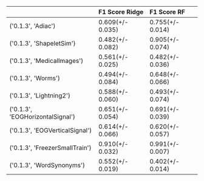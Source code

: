 |                                  | F1 Score Ridge   | F1 Score RF      |
|:---------------------------------|:-----------------|:-----------------|
| ('0.1.3', 'Adiac')               | 0.609(+/- 0.035) | 0.755(+/- 0.014) |
| ('0.1.3', 'ShapeletSim')         | 0.482(+/- 0.082) | 0.905(+/- 0.074) |
| ('0.1.3', 'MedicalImages')       | 0.561(+/- 0.025) | 0.482(+/- 0.036) |
| ('0.1.3', 'Worms')               | 0.494(+/- 0.084) | 0.648(+/- 0.066) |
| ('0.1.3', 'Lightning2')          | 0.588(+/- 0.060) | 0.493(+/- 0.074) |
| ('0.1.3', 'EOGHorizontalSignal') | 0.651(+/- 0.054) | 0.691(+/- 0.039) |
| ('0.1.3', 'EOGVerticalSignal')   | 0.614(+/- 0.066) | 0.620(+/- 0.057) |
| ('0.1.3', 'FreezerSmallTrain')   | 0.910(+/- 0.032) | 0.991(+/- 0.007) |
| ('0.1.3', 'WordSynonyms')        | 0.552(+/- 0.019) | 0.402(+/- 0.014) |